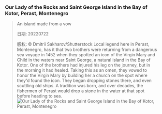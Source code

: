 ### Our Lady of the Rocks and Saint George Island in the Bay of Kotor, Perast, Montenegro
> An island made from a vow> > 日期: 20220722> > 版权: © Dmitrii Sakharov/Shutterstock
 Local legend here in Perast, Montenegro, has it that two brothers were returning from a dangerous sea voyage in 1452 when they spotted an icon of the Virgin Mary and Child in the waters near Saint George, a natural island in the Bay of Kotor. One of the brothers had injured his leg on the journey, but in the morning it had healed. Taking this as an omen, they vowed to honor the Virgin Mary by building her a church on the spot where they'd found the icon. They began dropping stones there, and even scuttling old ships. A tradition was born, and over decades, the fishermen of Perast would drop a stone in the water at that spot before heading to sea.
![Our Lady of the Rocks and Saint George Island in the Bay of Kotor, Perast, Montenegro](https://s.cn.bing.net/th?id=OHR.SGIMontenegro_EN-US4280095085_1920x1080.jpg&rf=LaDigue_1920x1080.jpg)